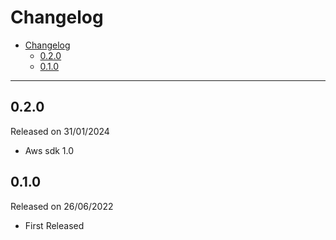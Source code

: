 # Changelog

- [Changelog](#changelog)
  - [0.2.0](#020)
  - [0.1.0](#010)

---

## 0.2.0

Released on 31/01/2024

- Aws sdk 1.0

## 0.1.0

Released on 26/06/2022

- First Released
